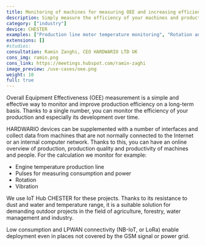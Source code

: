 ```yaml
---
title: Monitoring of machines for measuring OEE and increasing efficiency
description: Simply measure the efficiency of your machines and production with one number. Digitize your production.
category: ["industry"]
device: CHESTER
examples: ["Production line motor temperature monitoring", "Rotation and vibration monitoring", "Pulse monitoring for consumption and power measurement"]
extensions: []
#studies:
consultation: Ramin Zanghi, CEO HARDWARIO LTD UK
cons_img: ramin.png
cons_link: https://meetings.hubspot.com/ramin-zaghi
image_preview: /use-cases/oee.png
weight: 10
full: true
---
```


Overall Equipment Effectiveness (OEE) measurement is a simple and effective way to monitor and improve production efficiency on a long-term basis. Thanks to a single number, you can monitor the efficiency of your production and especially its development over time.

HARDWARIO devices can be supplemented with a number of interfaces and collect data from machines that are not normally connected to the Internet or an internal computer network. Thanks to this, you can have an online overview of production, production quality and productivity of machines and people. For the calculation we monitor for example:

* Engine temperature production line
* Pulses for measuring consumption and power
* Rotation
* Vibration

We use IoT Hub CHESTER for these projects. Thanks to its resistance to dust and water and temperature range, it is a suitable solution for demanding outdoor projects in the field of agriculture, forestry, water management and industry.

Low consumption and LPWAN connectivity (NB-IoT, or LoRa) enable deployment even in places not covered by the GSM signal or power grid.

